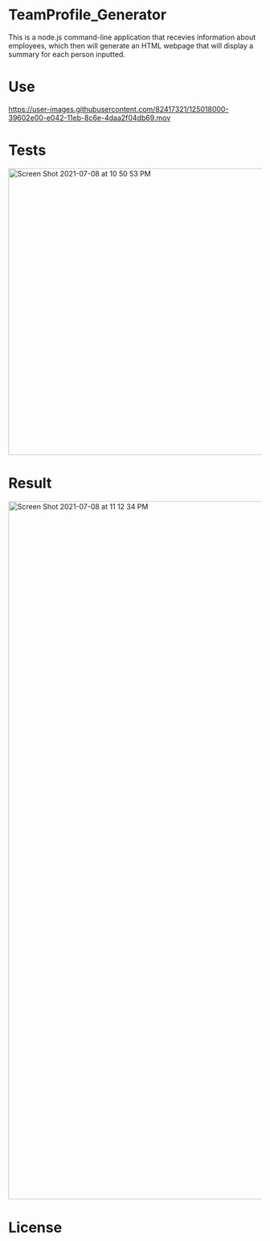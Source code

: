 # TeamProfile_Generator

This is a node.js command-line application that recevies information about employees, which then will generate an HTML webpage that will display a summary for each person inputted.

# Use
https://user-images.githubusercontent.com/82417321/125018000-39602e00-e042-11eb-8c6e-4daa2f04db69.mov

# Tests
<img width="569" alt="Screen Shot 2021-07-08 at 10 50 53 PM" src="https://user-images.githubusercontent.com/82417321/125017359-f8b3e500-e040-11eb-8e5a-160ad76e79e1.png">

# Result
<img width="1386" alt="Screen Shot 2021-07-08 at 11 12 34 PM" src="https://user-images.githubusercontent.com/82417321/125018081-5e54a100-e042-11eb-85be-28ec232c7132.png">

# License
